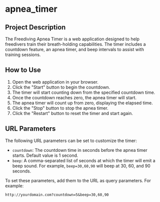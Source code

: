 # apnea_timer

## Project Description

The Freediving Apnea Timer is a web application designed to help freedivers train their breath-holding capabilities. The timer includes a countdown feature, an apnea timer, and beep intervals to assist with training sessions.

## How to Use

1. Open the web application in your browser.
2. Click the "Start" button to begin the countdown.
3. The timer will start counting down from the specified countdown time.
4. Once the countdown reaches zero, the apnea timer will start.
5. The apnea timer will count up from zero, displaying the elapsed time.
6. Click the "Stop" button to stop the apnea timer.
7. Click the "Restart" button to reset the timer and start again.

## URL Parameters

The following URL parameters can be set to customize the timer:

- `countdown`: The countdown time in seconds before the apnea timer starts. Default value is 1 second.
- `beep`: A comma-separated list of seconds at which the timer will emit a beep sound. For example, `beep=30,60,90` will beep at 30, 60, and 90 seconds.

To set these parameters, add them to the URL as query parameters. For example:

```
http://yourdomain.com?countdown=5&beep=30,60,90
```
